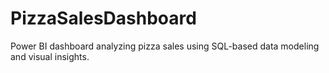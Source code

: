 # PizzaSalesDashboard
Power BI dashboard analyzing pizza sales using SQL-based data modeling and visual insights.
